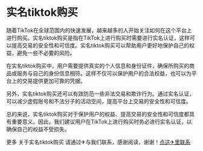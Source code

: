 # 实名tiktok购买

随着TikTok在全球范围内的快速发展，越来越多的人开始关注如何在这个平台上进行购买。实名tiktok购买是指在TikTok上进行购买时需要进行实名认证，这样可以提高交易的安全性和可信度。实名tiktok购买可以帮助用户更好地保护自己的权益，避免一些不必要的风险。

在实名tiktok购买中，用户需要提供真实的个人信息和身份证件，确保所购买的商品或服务与自己的身份信息相符。这样不仅可以保护用户的合法权益，也可以为平台上的交易提供更加可靠的凭据。

另外，实名tiktok购买还可以有效防范一些非法交易和欺诈行为。通过实名认证，可以减少虚假账号和不法分子的活动空间，提高平台上交易的安全性和可信度。

总的来说，实名tiktok购买对于保护用户的权益、提高交易的安全性和可信度都具有重要意义。因此，我们建议用户在TikTok上进行购买时务必进行实名认证，以确保自己的权益不受损失。

更多 关于实名tiktok购买 请通过✈与我们联系，感谢阅读，谢谢！[点这✈里联系](https://www.k02.cc)